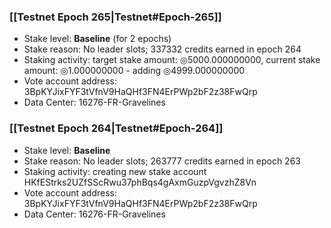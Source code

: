### [[Testnet Epoch 265|Testnet#Epoch-265]]
* Stake level: **Baseline** (for 2 epochs)
* Stake reason: No leader slots; 337332 credits earned in epoch 264
* Staking activity: target stake amount: ◎5000.000000000, current stake amount: ◎1.000000000 - adding ◎4999.000000000
* Vote account address: 3BpKYJixFYF3tVfnV9HaQHf3FN4ErPWp2bF2z38FwQrp
* Data Center: 16276-FR-Gravelines
### [[Testnet Epoch 264|Testnet#Epoch-264]]
* Stake level: **Baseline**
* Stake reason: No leader slots; 263777 credits earned in epoch 263
* Staking activity: creating new stake account HKfEStrks2UZfSScRwu37phBqs4gAxmGuzpVgvzhZ8Vn
* Vote account address: 3BpKYJixFYF3tVfnV9HaQHf3FN4ErPWp2bF2z38FwQrp
* Data Center: 16276-FR-Gravelines